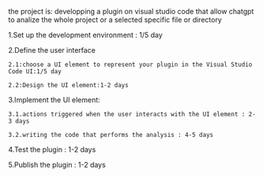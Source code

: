 the project is: developping a plugin on visual studio code that allow chatgpt to analize the whole project or a selected specific file or directory

1.Set up the development environment : 1/5 day

2.Define the user interface

    2.1:choose a UI element to represent your plugin in the Visual Studio Code UI:1/5 day
    
    2.2:Design the UI element:1-2 days
    
3.Implement the UI element: 

    3.1.actions triggered when the user interacts with the UI element : 2-3 days
    
    3.2.writing the code that performs the analysis : 4-5 days
    
4.Test the plugin : 1-2 days

5.Publish the plugin : 1-2 days
